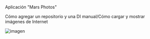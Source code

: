 Aplicación "Mars Photos"

Cómo agregar un repositorio y una DI manual/Cómo cargar y mostrar imágenes de Internet

![imagen](https://github.com/user-attachments/assets/7acc4516-4b2a-465e-8263-b5ec0e665ac2)

